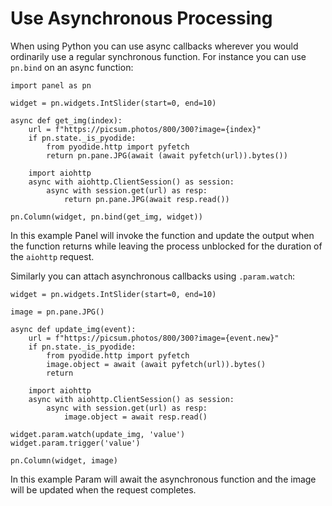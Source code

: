 # Use Asynchronous Processing

When using Python you can use async callbacks wherever you would ordinarily use a regular synchronous function. For instance you can use `pn.bind` on an async function:

```{pyodide}
import panel as pn

widget = pn.widgets.IntSlider(start=0, end=10)

async def get_img(index):
    url = f"https://picsum.photos/800/300?image={index}"
    if pn.state._is_pyodide:
        from pyodide.http import pyfetch
        return pn.pane.JPG(await (await pyfetch(url)).bytes())

    import aiohttp
    async with aiohttp.ClientSession() as session:
        async with session.get(url) as resp:
            return pn.pane.JPG(await resp.read())

pn.Column(widget, pn.bind(get_img, widget))
```

In this example Panel will invoke the function and update the output when the function returns while leaving the process unblocked for the duration of the `aiohttp` request.

Similarly you can attach asynchronous callbacks using `.param.watch`:

```{pyodide}
widget = pn.widgets.IntSlider(start=0, end=10)

image = pn.pane.JPG()

async def update_img(event):
    url = f"https://picsum.photos/800/300?image={event.new}"
    if pn.state._is_pyodide:
        from pyodide.http import pyfetch
        image.object = await (await pyfetch(url)).bytes()
        return

    import aiohttp
    async with aiohttp.ClientSession() as session:
        async with session.get(url) as resp:
            image.object = await resp.read()

widget.param.watch(update_img, 'value')
widget.param.trigger('value')

pn.Column(widget, image)
```

In this example Param will await the asynchronous function and the image will be updated when the request completes.
